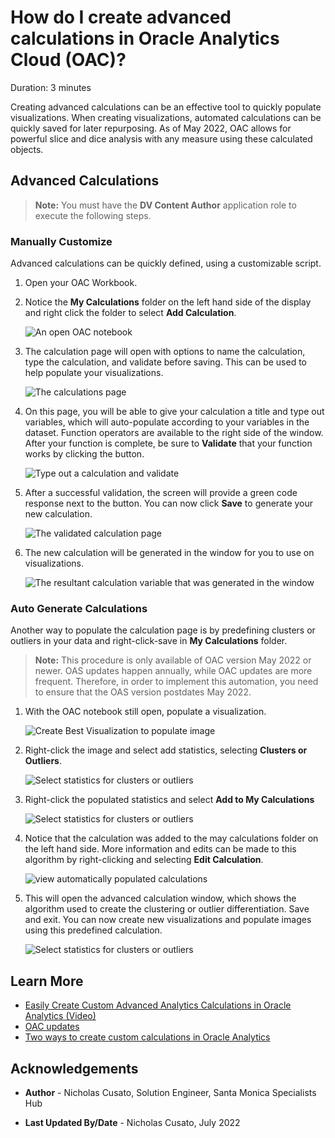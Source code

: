 # How do I create advanced calculations in Oracle Analytics Cloud (OAC)?
Duration: 3 minutes

Creating advanced calculations can be an effective tool to quickly populate visualizations. When creating visualizations, automated calculations can be quickly saved for later repurposing.  As of May 2022, OAC allows for powerful slice and dice analysis with any measure using these calculated objects.

## Advanced Calculations

>**Note:** You must have the **DV Content Author** application role to execute the following steps.

### Manually Customize
Advanced calculations can be quickly defined, using a customizable script.

1. Open your OAC Workbook. 

2. Notice the **My Calculations** folder on the left hand side of the display and right click the folder to select **Add Calculation**.

    ![An open OAC notebook](images/add-calculation.png)

3. The calculation page will open with options to name the calculation, type the calculation, and validate before saving. This can be used to help populate your visualizations.

    ![The calculations page](images/new-calculation.png)

4. On this page, you will be able to give your calculation a title and type out variables, which will auto-populate according to your variables in the dataset. Function operators are available to the right side of the window. After your function is complete, be sure to **Validate** that your function works by clicking the button.

    ![Type out a calculation and validate](images/name-calculation-validate.png)

5. After a successful validation, the screen will provide a green code response next to the button. You can now click **Save** to generate your new calculation.
   
   ![The validated calculation page](images/validated-calculation.png)

6. The new calculation will be generated in the window for you to use on visualizations.

   ![The resultant calculation variable that was generated in the window](images/updated-calculation.png)

### Auto Generate Calculations

Another way to populate the calculation page is by predefining clusters or outliers in your data and right-click-save in **My Calculations** folder. 

>**Note:** This procedure is only available of OAC version May 2022 or newer. OAS updates happen annually, while OAC updates are more frequent. Therefore, in order to implement this automation, you need to ensure that the OAS version postdates May 2022.

1. With the OAC notebook still open, populate a visualization.

    ![Create Best Visualization to populate image](images/create-best-visualization.png)

2. Right-click the image and select add statistics, selecting **Clusters or Outliers**. 

    ![Select statistics for clusters or outliers](images/add-statistics-clusters.png)

3. Right-click the populated statistics and select **Add to My Calculations**

    ![Select statistics for clusters or outliers](images/add-to-my-calculations.png)
  
4. Notice that the calculation was added to the may calculations folder on the left hand side. More information and edits can be made to this algorithm by right-clicking and selecting **Edit Calculation**.
   
    ![view automatically populated calculations](images/edit-calculation.png)

5. This will open the advanced calculation window, which shows the algorithm used to create the clustering or outlier differentiation. Save and exit. You can now create new visualizations and populate images using this predefined calculation.

    ![Select statistics for clusters or outliers](images/edit-calculation-page-automatically-populated.png)

## Learn More

* [Easily Create Custom Advanced Analytics Calculations in Oracle Analytics (Video)](https://www.youtube.com/watch?v=aRfYn2hB-Jg)
* [OAC updates](https://docs.oracle.com/en/cloud/paas/analytics-cloud/acswn/index.html#ACSWN-GUID-CFF90F44-BCEB-49EE-B40B-8D040F02D476)
* [Two ways to create custom calculations in Oracle Analytics](https://blogs.oracle.com/analytics/post/two-ways-to-create-custom-calculations-in-oracle-analytics)

## Acknowledgements

* **Author** - Nicholas Cusato, Solution Engineer, Santa Monica Specialists Hub

* **Last Updated By/Date** - Nicholas Cusato, July 2022
